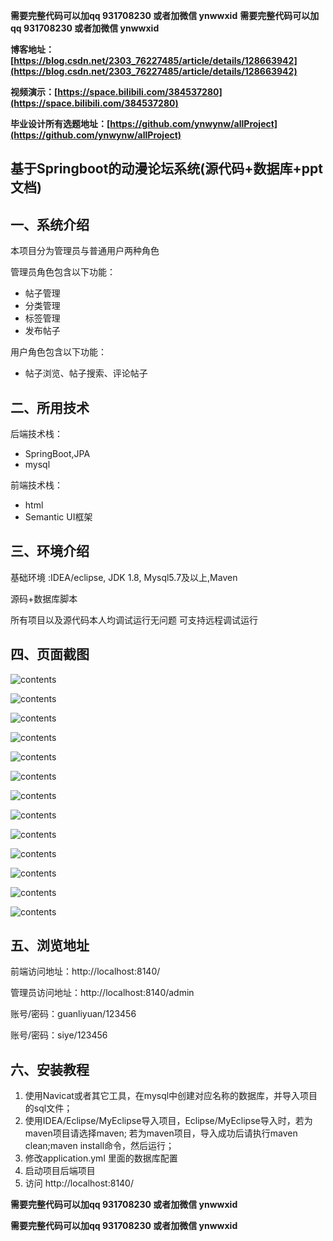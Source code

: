**需要完整代码可以加qq  931708230 或者加微信 ynwwxid**
**需要完整代码可以加qq  931708230 或者加微信 ynwwxid**

**博客地址：[https://blog.csdn.net/2303_76227485/article/details/128663942](https://blog.csdn.net/2303_76227485/article/details/128663942)**

**视频演示：[https://space.bilibili.com/384537280](https://space.bilibili.com/384537280)**

**毕业设计所有选题地址：[https://github.com/ynwynw/allProject](https://github.com/ynwynw/allProject)**

## 基于Springboot的动漫论坛系统(源代码+数据库+ppt文档)

## 一、系统介绍

本项目分为管理员与普通用户两种角色

管理员角色包含以下功能：

- 帖子管理
- 分类管理
- 标签管理
- 发布帖子

用户角色包含以下功能：

- 帖子浏览、帖子搜索、评论帖子

## 二、所用技术

后端技术栈：

- SpringBoot,JPA
- mysql

前端技术栈：

- html
- Semantic UI框架

## 三、环境介绍

基础环境 :IDEA/eclipse, JDK 1.8, Mysql5.7及以上,Maven

源码+数据库脚本

所有项目以及源代码本人均调试运行无问题 可支持远程调试运行

## 四、页面截图

![contents](./picture/picture1.png)

![contents](./picture/picture2.png)

![contents](./picture/picture3.png)

![contents](./picture/picture4.png)

![contents](./picture/picture5.png)

![contents](./picture/picture6.png)

![contents](./picture/picture7.png)

![contents](./picture/picture8.png)

![contents](./picture/picture9.png)

![contents](./picture/picture10.png)

![contents](./picture/picture11.png)

![contents](./picture/picture12.png)

![contents](./picture/picture13.png)


## 五、浏览地址

前端访问地址：http://localhost:8140/

管理员访问地址：http://localhost:8140/admin

账号/密码：guanliyuan/123456

账号/密码：siye/123456

## 六、安装教程

1. 使用Navicat或者其它工具，在mysql中创建对应名称的数据库，并导入项目的sql文件；
2. 使用IDEA/Eclipse/MyEclipse导入项目，Eclipse/MyEclipse导入时，若为maven项目请选择maven;
   若为maven项目，导入成功后请执行maven clean;maven install命令，然后运行；
3. 修改application.yml 里面的数据库配置
4. 启动项目后端项目
5. 访问  http://localhost:8140/

**需要完整代码可以加qq  931708230 或者加微信 ynwwxid**

**需要完整代码可以加qq  931708230 或者加微信  ynwwxid**






